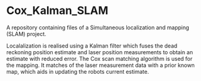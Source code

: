 # Cox_Kalman_SLAM
A repository containing files of a Simultaneous localization and mapping (SLAM) project. 

Localalization is realised using a Kalman filter which fuses the dead reckoning position estimate and
laser position measurements to obtain an estimate with reduced error.
The Cox scan matching algorithm is used for the mapping. It matches of the laser measurement data with a prior known map, 
which aids in updating the robots current estimate.


